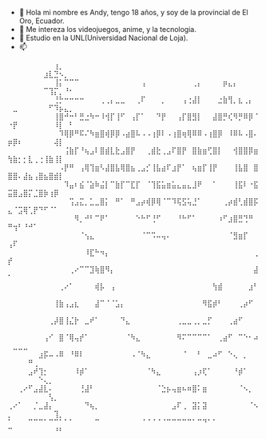- 👋 Hola mi nombre es Andy, tengo 18 años, y soy de la provincial de El Oro, Ecuador.
- 👀 Me intereza los videojuegos, anime, y la tecnologia.
- 💞️ Estudio en la UNL(Universidad Nacional de Loja).
- 📫 

<!---
NotAnddy/NotAnddy is a ✨ special ✨ repository because its `README.md` (this file) appears on your GitHub profile.
You can click the Preview link to take a look at your changes.
--->



⠀⠀⠀⠀⠀⠀⠀⠀⠀⢰⡀⠀⠀⠀⠀⠀⠀⠀⠀⠀⠀⠀⠀⠀⠀⠀⠀⠀⠀⠀⠀⠀⠀⠀⠀⠀⠀⠀⠀⠀⠀⠀⠀⠀⠀⠀⠀⠀⠀⠀⠀⠀⠀⠀⠀⠀⣰⣇⣙⠢⡀⠀
⠀⠀⠀⠀⠀⠀⠀⠀⠀⢸⡅⠉⠉⠉⠀⠀⠀⠀⠀⠀⠀⠀⠀⠀⠀⠀⢠⠀⠀⠀⠀⠀⠀⠀⠀⠀⢀⡄⠀⠀⠀⠀⡶⣄⡄⠀⠀⠀⠀⠀⠀⠀⠀⠀⠀⠀⠉⢹⡍⡀⠘⠂
⠀⠀⠀⠀⠀⠀⠀⠀⠀⢘⡓⠒⠒⠒⠒⠀⠀⠀⢀⢀⡄⣀⣀⠀⠀⢀⠏⠀⠀⠀⡀⠀⠀⠀⢠⢐⣼⡇⠀⠀⠀⣐⣷⢻⡀⣆⢀⡄⠀⠀⣀⠀⠀⠀⠀⠀⠀⠋⠹⡦⣄⡀
⠀⠀⠀⠀⠀⠀⠀⠀⠀⢸⣿⠚⠒⠃⣛⣐⠳⠒⠸⢺⡏⢸⠋⠀⢠⡏⠁⠀⠀⠙⡟⠀⠀⢠⡏⣿⣻⡇⠀⠀⣼⣿⡛⢎⠻⡛⠿⡿⠈⠐⡟⠀⠀⠀⠀⠀⠀⠀⠸⡇⠀⠃
⠀⠀⠀⠀⠀⠀⠀⠀⠀⠀⠹⢿⡿⠛⠯⠌⠳⣶⣿⢾⡿⡿⠠⣴⣿⠧⠠⠠⢰⡿⠇⠠⢰⣿⢶⢿⠿⠿⠠⢰⣿⡿⠀⠸⠿⠧⠠⣿⠄⡶⡿⠆⠀⠀⠀⠀⠀⠀⢼⡇⠀⠀
⠀⠀⠀⠀⠀⠀⠀⠀⠀⠀⠀⢨⣷⡏⠘⢦⣠⠇⣿⣾⣇⣗⣠⣿⡟⠀⠀⢀⣾⣗⢀⣠⠏⣿⡟⠀⣿⣷⣶⢋⣿⡇⠀⠀⢺⣿⣿⡿⣶⢳⣷⡂⡂⣇⢀⢐⢸⣷⢸⡇⠀⠀
⠀⠀⠀⠀⠀⠀⠀⠀⠀⠀⠠⡟⠛⠀⢠⢿⢹⣶⠣⣼⣿⣧⢿⣿⣦⢀⣠⡊⢸⣧⣴⠏⣰⡟⠁⠀⢦⣶⡏⢸⡟⠀⠀⠀⢸⣧⣿⠀⣿⣿⣿⠄⣼⣦⢠⣿⣦⣿⣾⡇⠀⠀
⠀⠀⠀⠀⠀⠀⠀⠀⠀⠀⠀⠹⣤⠆⣮⠈⣵⠷⣬⡇⠉⣷⡏⠉⣏⡏⠀⠈⢹⣯⣥⣶⣥⣄⣤⣄⣸⠟⠀⠀⠁⠀⠀⠀⢸⣯⠇⠐⣯⣭⣿⣠⣿⡍⣈⣿⡷⢰⡿⠀⠀⠀
⠀⠀⠀⠀⠀⠀⠀⠀⠀⠀⠀⠀⢩⣠⣍⡀⣁⣀⣿⡅⠀⠛⠁⠀⠛⣠⡴⢾⡿⢿⠈⠉⠹⢯⣫⢥⣘⠁⠀⠀⠀⠀⢀⡴⣾⢃⣾⣿⡯⣄⠈⣩⢿⢁⡟⠙⠋⠈⠁⠀⠀⠀
⠀⠀⠀⠀⠀⠀⠀⠀⠀⠀⠀⠀⠀⠻⡀⠚⠃⠉⠟⠁⠀⠀⠀⠀⠀⠑⠓⠋⢘⠋⠀⠀⠀⠘⠓⠋⠁⠀⠀⠀⠀⠰⠋⣰⣿⣛⢙⠛⠀⠛⢲⠃⠘⠚⠁⠀⠀⠀⠀⠀⠀⠀
⠀⠀⠀⠀⠀⠀⠀⠀⠀⠀⠀⠀⠀⠀⠈⢢⣄⠀⠀⠀⠀⠀⠀⠀⠀⠀⠈⠉⠩⠤⢤⠄⠀⠀⠀⠀⠀⠀⠀⠀⠀⠀⠀⠈⣻⣶⡏⠀⠀⢠⠏⠀⠀⠀⠀⠀⠀⠀⠀⠀⠀⠀
⠀⠀⠀⠀⠀⠀⠀⠀⠀⠀⠀⠀⠀⠀⠀⠸⣏⠓⠲⡄⠀⠀⠀⠀⠀⠀⠀⠀⠀⠀⠀⠀⠀⠀⠀⠀⠀⠀⠀⠀⠀⠀⠀⠀⠀⠀⠀⠀⢀⡞⠀⠀⠀⠀⠀⠀⠀⠀⠀⠀⠀⠀
⠀⠀⠀⠀⠀⠀⠀⠀⠀⠀⠀⠀⢀⠔⠉⠉⣹⢷⣿⠻⡄⠀⠀⠀⠀⠀⠀⠀⠀⠀⠀⠀⠀⠀⠀⠀⠀⠀⠀⠀⠀⠀⠀⠀⠀⠀⠀⠀⣼⠁⠀⠀⠀⠀⠀⠀⠀⠀⠀⠀⠀⠀
⠀⠀⠀⠀⠀⠀⠀⠀⠀⠀⢀⠔⠁⠀⠀⠀⠀⢾⡧⠀⢠⠀⠀⠀⠀⠀⠀⠀⠀⠀⠀⠀⠀⠀⠀⠀⠀⠀⠀⠀⢳⣾⠀⠀⠀⠀⠀⣰⠃⠀⠀⠀⠀⠀⠀⠀⠀⠀⠀⠀⠀⠀
⠀⠀⠀⠀⠀⠀⠀⠀⠀⢸⣷⢠⣠⣆⠀⠀⠀⣼⠉⠈⠈⣡⡄⠀⠀⠀⠀⠀⠀⠀⠀⠀⠀⠀⠀⠀⠀⠀⠻⣯⡾⠃⠀⠀⠀⢀⡴⠋⠀⠀⠀⠀⠀⠀⠀⠀⠀⠀⠀⠀⠀⠀
⠀⠀⠀⠀⠀⠀⠀⠀⢀⡼⣿⢸⣌⡗⠀⣀⠞⠁⠀⠀⠀⠀⠙⣄⠀⠀⠀⠀⠀⠀⠀⠀⠀⢀⣀⣀⢀⡀⣀⡋⠀⠀⠀⢀⣴⠋⠀⠀⠀⠀⠀⠀⠀⠀⠀⠀⠀⠀⠀⠀⠀⠀
⠀⠀⠀⠀⠀⠀⠀⢠⠊⠀⣿⠈⢿⢤⡞⠁⠀⠀⠀⠀⠀⠀⠀⠈⠳⣄⠀⠀⠀⠀⠀⠀⠀⠻⠍⠉⠉⠉⠉⠁⠀⢀⣴⠋⠀⠉⠑⠂⠴⠀⣀⣀⣀⠀⠀⠀⠀⠀⠀⠀⠀⠀
⠀⠀⠀⠀⠀⠀⣰⡯⠤⠠⠿⠀⠘⠿⠇⠀⠀⠀⠀⠀⠀⠀⠀⠀⠠⠈⠳⣄⠀⠀⠀⠀⠀⠀⠈⠀⠀⠃⠀⣀⠴⠋⠀⠑⢄⠀⡀⠀⠀⠀⠀⠀⠀⠛⢀⠀⠀⠀⠀⠀⠀⠀
⠀⠀⠀⠀⣠⠞⢹⡂⠀⠀⠀⠀⠀⠸⡾⠁⠀⠀⠀⠀⠀⠀⠀⠀⠀⠀⠀⠈⠳⣄⠀⠀⠀⠀⠀⠀⢠⡰⢏⠁⠀⠀⠀⠀⠘⡾⠁⠀⠀⠀⠀⠀⠀⠀⠀⠑⢄⡀⠀⠀⠀⠀
⠀⠀⢀⠔⠋⣠⣼⣇⠄⠀⠀⠀⠀⠀⢘⣼⠃⠀⠀⠀⠀⠀⠀⠀⠀⠀⠀⠀⠀⠈⣑⡦⢤⣶⠦⠶⣿⠅⣶⠀⠀⠀⠀⠀⠀⠈⠢⡀⠀⠀⠀⠀⠀⠀⠀⠀⠀⢣⡀⠀⠀⠀
⢀⠔⠁⠀⠀⡈⣀⣼⡄⠀⠀⠀⠀⠀⠀⠙⢦⡀⠀⠀⠀⠀⠀⠀⠀⠀⠀⠀⠀⠀⠀⠀⣠⠏⢀⠀⣽⡅⣽⠀⠀⠀⠀⠀⠀⠀⠀⠈⠢⡀⠀⠀⠀⠀⠀⠀⠀⠀⢹⡀⠀⠀
⠁⠀⠀⠀⠉⠉⠉⠁⠉⠉⠁⠁⠁⠀⠀⠀⠀⠉⠀⠀⠀⠀⠀⠀⠀⠀⠈⠈⠈⠈⠈⠉⠉⠉⠉⠉⠁⠉⠙⠁⠁⠀⠀⠀⠀⠀⠀⠀⠀⠉⠀⠀⠀⠀⠀⠀⠀⠀⠘⠃⠀⠀
